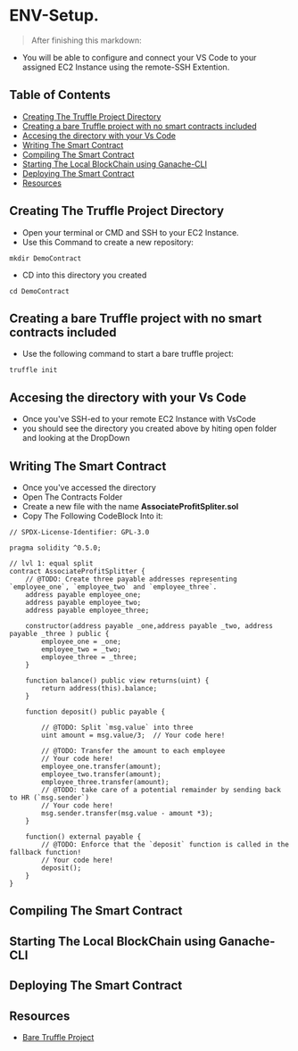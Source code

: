 # ENV-Setup.
>After finishing this markdown:
- You will be able to configure and connect your VS Code to your assigned EC2 Instance using the remote-SSH Extention.



## Table of Contents
* [Creating The Truffle Project Directory](#creating-the-truffle-project-directory)
* [Creating a bare Truffle project with no smart contracts included](#creating-a-bare-truffle-project-with-no-smart-contracts)
* [Accesing the directory with your Vs Code](Accessing-the-directory-with-your-vs-code)
* [Writing The Smart Contract](writing-the-smart-contract)
* [Compiling The Smart Contract](compiling-the-smart-contract)
* [Starting The Local BlockChain using Ganache-CLI](#starting-the-local-blockcahin-using-ganache-cli)
* [Deploying The Smart Contract](deploying-the-smart-contract)
* [Resources](#resources)


## Creating The Truffle Project Directory
- Open your terminal or CMD and SSH to your EC2 Instance.
- Use this Command to create a new repository:

```
mkdir DemoContract
```
- CD into this directory you created

```
cd DemoContract
```

## Creating a bare Truffle project with no smart contracts included

- Use the following command to start a bare truffle project:

```
truffle init
```

## Accesing the directory with your Vs Code
- Once you've SSH-ed to your remote EC2 Instance with VsCode
- you should see the directory you created above by hiting open folder and looking at the DropDown

## Writing The Smart Contract
- Once you've accessed the directory
- Open The Contracts Folder
- Create a new file with the name **AssociateProfitSpliter.sol**
- Copy The Following CodeBlock Into it:

```
// SPDX-License-Identifier: GPL-3.0

pragma solidity ^0.5.0;

// lvl 1: equal split
contract AssociateProfitSplitter {
    // @TODO: Create three payable addresses representing `employee_one`, `employee_two` and `employee_three`.
    address payable employee_one;
    address payable employee_two;
    address payable employee_three;
    
    constructor(address payable _one,address payable _two, address payable _three ) public {
        employee_one = _one;
        employee_two = _two;
        employee_three = _three;
    }

    function balance() public view returns(uint) {
        return address(this).balance;
    }

    function deposit() public payable {
    
        // @TODO: Split `msg.value` into three                                         
        uint amount = msg.value/3;  // Your code here!
 
        // @TODO: Transfer the amount to each employee
        // Your code here!
        employee_one.transfer(amount);
        employee_two.transfer(amount);
        employee_three.transfer(amount);
        // @TODO: take care of a potential remainder by sending back to HR (`msg.sender`)
        // Your code here!  
        msg.sender.transfer(msg.value - amount *3);
    }

    function() external payable {
        // @TODO: Enforce that the `deposit` function is called in the fallback function!
        // Your code here!
        deposit();
    }
}
```

## Compiling The Smart Contract



## Starting The Local BlockChain using Ganache-CLI



## Deploying The Smart Contract


## Resources
- [Bare Truffle Project](https://trufflesuite.com/docs/truffle/getting-started/creating-a-project/)